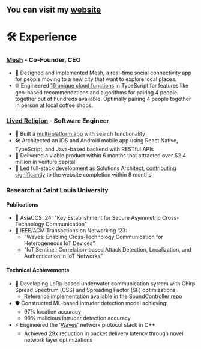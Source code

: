 ## You can visit my <a href="https://www.stuartmray.com/">website</a>

# 🛠 Experience

### <a href="https://apps.apple.com/us/app/mesh-four-people-together/id6446823257">Mesh</a> - Co-Founder, CEO
- 🤝 Designed and implemented Mesh, a real-time social connectivity app for people moving to a new city that want to explore local places.
- 🌐 Engineered [16 unique cloud functions](https://github.com/Stuartwastaken/Mesh_CloudFunctions/tree/main/src/controllers) in TypeScript for features like geo-based recommendations and algorithms for pairing 4 people together out of hundreds available. Optimally pairing 4 people together in person at local coffee shops. 

### [Lived Religion](https://wheresreligion.netlify.app/lib/pages/aboutPage) - Software Engineer
- 📱 Built a [multi-platform app](https://wheresreligion.netlify.app/lib/pages/map) with search functionality
- 🛠 Architected an iOS and Android mobile app using React Native, TypeScript, and Java-based backend with RESTful APIs
- 💼 Delivered a viable product within 6 months that attracted over $2.4 million in venture capital
- 🔨 Led full-stack development as Solutions Architect, [contributing significantly](https://github.com/oss-slu/lrda_website/graphs/contributors) to the website completion within 8 months

### Research at Saint Louis University

#### Publications
- 📑 AsiaCCS '24: "Key Establishment for Secure Asymmetric Cross-Technology Communication"
- 📑 IEEE/ACM Transactions on Networking '23:
  - "Waves: Enabling Cross-Technology Communication for Heterogeneous IoT Devices"
  - "IoT Sentinel: Correlation-based Attack Detection, Localization, and Authentication in IoT Networks"

#### Technical Achievements
- 🌊 Developing LoRa-based underwater communication system with Chirp Spread Spectrum (CSS) and Spreading Factor (SF) optimizations
  - Reference implementation available in the [SoundController repo](https://github.com/Stuartwastaken/SoundController/tree/main/underwater/underwater)
- 🛡️ Constructed ML-based intruder detection model achieving:
  - 97% location accuracy
  - 99% malicious intruder detection accuracy
- ⚡ Engineered the '[Waves](https://ieeexplore.ieee.org/document/10106093/authors#authors)' network protocol stack in C++
  - Achieved 29x reduction in packet delivery latency through novel network layer optimizations

